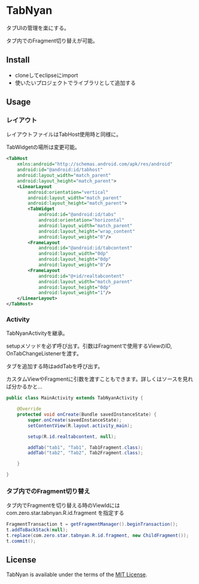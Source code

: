 # TabNyan

タブUIの管理を楽にする。

タブ内でのFragment切り替えが可能。


## Install
* cloneしてeclipseにimport
* 使いたいプロジェクトでライブラリとして追加する

## Usage

### レイアウト
レイアウトファイルはTabHost使用時と同様に。

TabWidgetの場所は変更可能。

```xml
<TabHost
    xmlns:android="http://schemas.android.com/apk/res/android"
    android:id="@android:id/tabhost"
    android:layout_width="match_parent"
    android:layout_height="match_parent">
    <LinearLayout
        android:orientation="vertical"
        android:layout_width="match_parent"
        android:layout_height="match_parent">
        <TabWidget
            android:id="@android:id/tabs"
            android:orientation="horizontal"
            android:layout_width="match_parent"
            android:layout_height="wrap_content"
            android:layout_weight="0"/>
        <FrameLayout
            android:id="@android:id/tabcontent"
            android:layout_width="0dp"
            android:layout_height="0dp"
            android:layout_weight="0"/>
        <FrameLayout
            android:id="@+id/realtabcontent"
            android:layout_width="match_parent"
            android:layout_height="0dp"
            android:layout_weight="1"/>
    </LinearLayout>
</TabHost>
```

### Activity
TabNyanActivityを継承。

setupメソッドを必ず呼び出す。引数はFragmentで使用するViewのID, OnTabChangeListenerを渡す。

タブを追加する時はaddTabを呼び出す。

カスタムViewやFragmentに引数を渡すこともできます。詳しくはソースを見れば分かるかと…


```java
public class MainActivity extends TabNyanActivity {

    @Override
    protected void onCreate(Bundle savedInstanceState) {
        super.onCreate(savedInstanceState);
        setContentView(R.layout.activity_main);

        setup(R.id.realtabcontent, null);

        addTab("tab1", "Tab1", Tab1Fragment.class);
        addTab("tab2", "Tab2", Tab2Fragment.class);

    }

}
``` 

### タブ内でのFragment切り替え

タブ内でFragmentを切り替える時のViewIdには com.zero.star.tabnyan.R.id.fragment を指定する

```java
FragmentTransaction t = getFragmentManager().beginTransaction();
t.addToBackStack(null);
t.replace(com.zero.star.tabnyan.R.id.fragment, new ChildFragment());
t.commit();
```


## License
TabNyan is available under the terms of the [MIT License](https://github.com/STAR-ZERO/TabNyan/blob/master/LICENSE).

